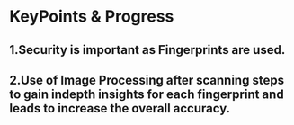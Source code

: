 # KeyPoints & Progress

## 1.Security is important as Fingerprints are used.
## 2.Use of Image Processing after scanning steps to gain indepth insights for each fingerprint and leads to increase the overall accuracy.
